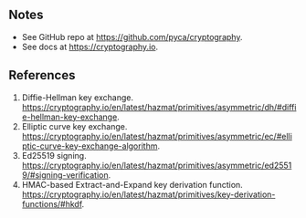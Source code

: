 ## Notes
* See GitHub repo at https://github.com/pyca/cryptography.
* See docs at https://cryptography.io.

## References
1. Diffie-Hellman key exchange. https://cryptography.io/en/latest/hazmat/primitives/asymmetric/dh/#diffie-hellman-key-exchange.
2. Elliptic curve key exchange. https://cryptography.io/en/latest/hazmat/primitives/asymmetric/ec/#elliptic-curve-key-exchange-algorithm.
2. Ed25519 signing. https://cryptography.io/en/latest/hazmat/primitives/asymmetric/ed25519/#signing-verification.
2. HMAC-based Extract-and-Expand key derivation function. https://cryptography.io/en/latest/hazmat/primitives/key-derivation-functions/#hkdf.
